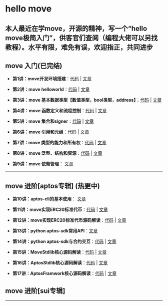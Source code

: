 # hello move
**本人最近在学move，开源的精神，写一个“hello move极简入门”，供客官们查阅（编程大佬可以另找教程）。水平有限，难免有误，欢迎指正，共同进步**
----

## move 入门(已完结)

+ **第1讲：move开发环境搭建**：[代码](https://github.com/wpf008/hello_move/blob/master/01-%E6%9E%84%E5%BB%BAmove%E5%BC%80%E5%8F%91%E7%8E%AF%E5%A2%83/01-%E5%BC%80%E5%8F%91%E7%8E%AF%E5%A2%83%E6%90%AD%E5%BB%BA.md) | [文章](https://github.com/wpf008/hello_move/blob/master/01-%E6%9E%84%E5%BB%BAmove%E5%BC%80%E5%8F%91%E7%8E%AF%E5%A2%83/01-%E5%BC%80%E5%8F%91%E7%8E%AF%E5%A2%83%E6%90%AD%E5%BB%BA.md)

+ **第2讲：move helloworld**：[代码](https://github.com/wpf008/hello_move/tree/master/02-helloworld) | [文章](https://github.com/wpf008/hello_move/blob/master/01-%E6%9E%84%E5%BB%BAmove%E5%BC%80%E5%8F%91%E7%8E%AF%E5%A2%83/02-helloworld.md) 

+ **第3讲：move 基本数据类型【数值类型，bool类型，address】**：[代码](https://github.com/wpf008/hello_move/tree/master/03-base-type) | [文章](https://github.com/wpf008/hello_move/blob/master/01-%E6%9E%84%E5%BB%BAmove%E5%BC%80%E5%8F%91%E7%8E%AF%E5%A2%83/03-base-type.md) 

+ **第4讲：move 函数定义和流程控制**：[代码](https://github.com/wpf008/hello_move/blob/master/03-base-type/tests/test_function.move) | [文章](https://github.com/wpf008/hello_move/blob/master/01-%E6%9E%84%E5%BB%BAmove%E5%BC%80%E5%8F%91%E7%8E%AF%E5%A2%83/04-fuction.md) 

+ **第5讲：move 集合和signer**：[代码](https://github.com/wpf008/hello_move/blob/master/03-base-type/tests/test_vector_signer.move) | [文章](https://github.com/wpf008/hello_move/blob/master/01-%E6%9E%84%E5%BB%BAmove%E5%BC%80%E5%8F%91%E7%8E%AF%E5%A2%83/05-vector%26signer.md)

+ **第6讲：move 引用和元组**：[代码](https://github.com/wpf008/hello_move/blob/master/03-base-type/tests/test_references_tuples.move) | [文章](https://github.com/wpf008/hello_move/blob/master/01-%E6%9E%84%E5%BB%BAmove%E5%BC%80%E5%8F%91%E7%8E%AF%E5%A2%83/06-references&tuples.md) 

+ **第7讲：move 类型的能力和所有权**：[代码](https://github.com/wpf008/hello_move/blob/master/03-base-type/tests/test_references_tuples.move) | [文章](https://github.com/wpf008/hello_move/blob/master/01-%E6%9E%84%E5%BB%BAmove%E5%BC%80%E5%8F%91%E7%8E%AF%E5%A2%83/07-abilities-ownership.md.md)

+ **第8讲：move 泛型、结构和资源**：[代码](https://github.com/wpf008/hello_move/blob/master/03-base-type/tests/test_struct_resource.move) | [文章](https://github.com/wpf008/hello_move/blob/master/01-%E6%9E%84%E5%BB%BAmove%E5%BC%80%E5%8F%91%E7%8E%AF%E5%A2%83/08-struct&resources.md) 

+ **第9讲：move 依赖管理**： [文章](https://github.com/wpf008/hello_move/blob/master/01-%E6%9E%84%E5%BB%BAmove%E5%BC%80%E5%8F%91%E7%8E%AF%E5%A2%83/09-move-dependence.md)
----

## move 进阶[aptos专辑] (热更中)

+ **第10讲：aptos-cli的基本使用**： [文章](https://github.com/wpf008/hello_move/blob/master/01-%E6%9E%84%E5%BB%BAmove%E5%BC%80%E5%8F%91%E7%8E%AF%E5%A2%83/10-aptos-cli.md)

+ **第11讲：move实现ERC20标准代币**：[代码](https://github.com/wpf008/hello_move/blob/master/03-base-type/sources/FirstToken.move) | [文章](https://github.com/wpf008/hello_move/blob/master/01-%E6%9E%84%E5%BB%BAmove%E5%BC%80%E5%8F%91%E7%8E%AF%E5%A2%83/11-erc20.md)

+ **第12讲：move实现ERC20标准代币源码解读**：[代码](https://github.com/wpf008/hello_move/blob/master/03-base-type/sources/FirstToken.move) | [文章](https://github.com/wpf008/hello_move/blob/master/01-%E6%9E%84%E5%BB%BAmove%E5%BC%80%E5%8F%91%E7%8E%AF%E5%A2%83/12-erc20-source.md)

+ **第13讲：python aptos-sdk常用API**：[文章](https://github.com/wpf008/hello_move/blob/master/01-%E6%9E%84%E5%BB%BAmove%E5%BC%80%E5%8F%91%E7%8E%AF%E5%A2%83/13-aptos-sdk.md)

+ **第14讲：python aptos-sdk与合约交互**：[代码]() | [文章]()

+ **第15讲：MoveStdlib核心源码解读**：[代码]() | [文章]()

+ **第16讲：AptosStdlib核心源码解读**：[代码]() | [文章]()

+ **第17讲：AptosFramwork核心源码解读**：[代码]() | [文章]()

## move 进阶[sui专辑]

----

